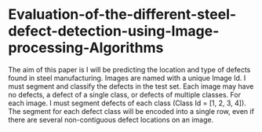 # Evaluation-of-the-different-steel-defect-detection-using-Image-processing-Algorithms
The aim of this paper is I will be predicting the location and type of defects found in steel manufacturing. Images  are named with a unique Image Id. I must segment and classify the defects in the test set. Each image may have  no defects, a defect of a single class, or defects of multiple classes. For each image. I must segment defects of  each class (Class Id = [1, 2, 3, 4]). The segment for each defect class will be encoded into a single row, even if  there are several non-contiguous defect locations on an image.
